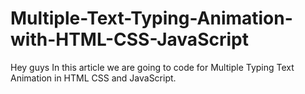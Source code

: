 # Multiple-Text-Typing-Animation-with-HTML-CSS-JavaScript
Hey guys In this article we are going to code for Multiple Typing Text Animation in HTML CSS and JavaScript.
